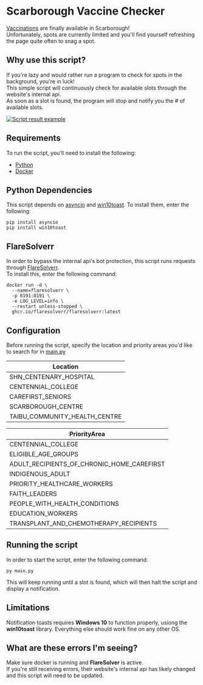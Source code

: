 # Scarborough Vaccine Checker

[Vaccinations](https://www.scarboroughcovidvaccineclinic.ca/) are finally available in Scarborough!  
Unfortunately, spots are currently limited and you'll find yourself refreshing the page quite often to snag a spot.

## Why use this script?

If you're lazy and would rather run a program to check for spots in the background, you're in luck!  
This simple script will continuously check for available slots through the website's internal api.  
As soon as a slot is found, the program will stop and notify you the # of available slots.

[![Script result example](https://i.gyazo.com/05471b176790e243649389f22457d191.gif)](https://gyazo.com/05471b176790e243649389f22457d191)

## Requirements

To run the script, you'll need to install the following:
- [Python](https://www.python.org/downloads/)
- [Docker](https://www.docker.com/products/docker-desktop)

## Python Dependencies

This script depends on [asyncio](https://pypi.org/project/asyncio/) and [win10toast](https://pypi.org/project/win10toast/). To install them, enter the following:

```
pip install asyncio
pip install win10toast
```

## FlareSolverr

In order to bypass the internal api's bot protection, this script runs requests through [FlareSolverr](https://github.com/FlareSolverr/FlareSolverr).  
To install this, enter the following command:

```
docker run -d \
  --name=flaresolverr \
  -p 8191:8191 \
  -e LOG_LEVEL=info \
  --restart unless-stopped \
  ghcr.io/flaresolverr/flaresolverr:latest
```

## Configuration

Before running the script, specify the location and priority areas you'd like to search for in [main.py](https://github.com/qwbarch/scarborough-vaccine-checker/blob/688c4c49320d38cf07bec9c10ae6546f2b110d7c/main.py#L12)

| Location                      |
|-------------------------------|
| SHN_CENTENARY_HOSPITAL        |
| CENTENNIAL_COLLEGE            |
| CAREFIRST_SENIORS             |
| SCARBOROUGH_CENTRE            |
| TAIBU_COMMUNITY_HEALTH_CENTRE |

| PriorityArea                               |
|--------------------------------------------|
| CENTENNIAL_COLLEGE                         |
| ELIGIBLE_AGE_GROUPS                        |
| ADULT_RECIPIENTS_OF_CHRONIC_HOME_CAREFIRST |
| INDIGENOUS_ADULT                           |
| PRIORITY_HEALTHCARE_WORKERS                |
| FAITH_LEADERS                              |
| PEOPLE_WITH_HEALTH_CONDITIONS              |
| EDUCATION_WORKERS                          |
| TRANSPLANT_AND_CHEMOTHERAPY_RECIPIENTS     |

## Running the script

In order to start the script, enter the following command:
```
py main.py
```

This will keep running until a slot is found, which will then halt the script and display a notification.

## Limitations

Notification toasts requires **Windows 10** to function properly, usiong the **win10toast** library.
Everything else should work fine on any other OS.

## What are these errors I'm seeing?

Make sure docker is running and **FlareSolver** is active.  
If you're still receiving errors, their website's internal api has likely changed and this script will need to be updated.

